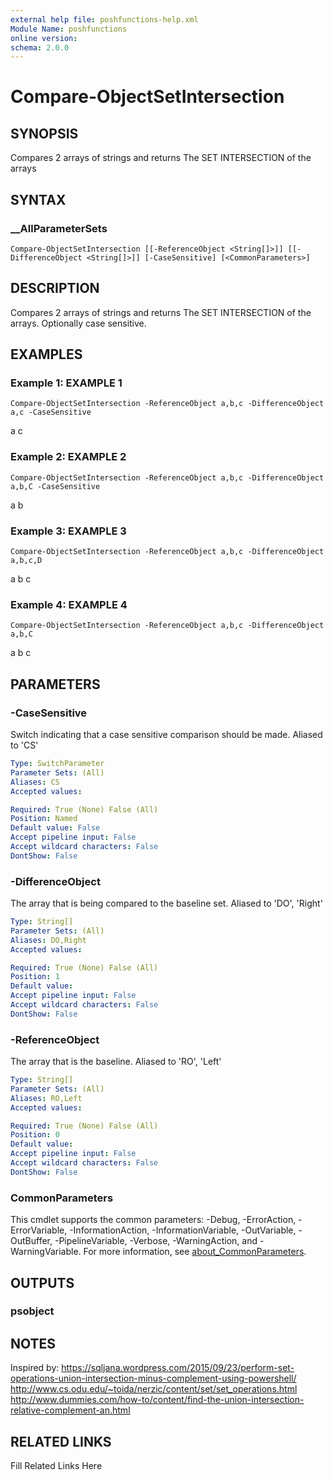 ```yaml
---
external help file: poshfunctions-help.xml
Module Name: poshfunctions
online version: 
schema: 2.0.0
---
```


# Compare-ObjectSetIntersection

## SYNOPSIS

Compares 2 arrays of strings and returns The SET INTERSECTION of the arrays

## SYNTAX

### __AllParameterSets

```
Compare-ObjectSetIntersection [[-ReferenceObject <String[]>]] [[-DifferenceObject <String[]>]] [-CaseSensitive] [<CommonParameters>]
```

## DESCRIPTION

Compares 2 arrays of strings and returns The SET INTERSECTION of the arrays.
Optionally case sensitive.


## EXAMPLES

### Example 1: EXAMPLE 1

```
Compare-ObjectSetIntersection -ReferenceObject a,b,c -DifferenceObject a,c -CaseSensitive
```

a
c





### Example 2: EXAMPLE 2

```
Compare-ObjectSetIntersection -ReferenceObject a,b,c -DifferenceObject a,b,C -CaseSensitive
```

a
b





### Example 3: EXAMPLE 3

```
Compare-ObjectSetIntersection -ReferenceObject a,b,c -DifferenceObject a,b,c,D
```

a
b
c





### Example 4: EXAMPLE 4

```
Compare-ObjectSetIntersection -ReferenceObject a,b,c -DifferenceObject a,b,C
```

a
b
c






## PARAMETERS

### -CaseSensitive

Switch indicating that a case sensitive comparison should be made.
Aliased to 'CS'

```yaml
Type: SwitchParameter
Parameter Sets: (All)
Aliases: CS
Accepted values: 

Required: True (None) False (All)
Position: Named
Default value: False
Accept pipeline input: False
Accept wildcard characters: False
DontShow: False
```

### -DifferenceObject

The array that is being compared to the baseline set.
Aliased to 'DO', 'Right'

```yaml
Type: String[]
Parameter Sets: (All)
Aliases: DO,Right
Accepted values: 

Required: True (None) False (All)
Position: 1
Default value: 
Accept pipeline input: False
Accept wildcard characters: False
DontShow: False
```

### -ReferenceObject

The array that is the baseline.
Aliased to 'RO', 'Left'

```yaml
Type: String[]
Parameter Sets: (All)
Aliases: RO,Left
Accepted values: 

Required: True (None) False (All)
Position: 0
Default value: 
Accept pipeline input: False
Accept wildcard characters: False
DontShow: False
```


### CommonParameters

This cmdlet supports the common parameters: -Debug, -ErrorAction, -ErrorVariable, -InformationAction, -InformationVariable, -OutVariable, -OutBuffer, -PipelineVariable, -Verbose, -WarningAction, and -WarningVariable. For more information, see [about_CommonParameters](http://go.microsoft.com/fwlink/?LinkID=113216).

## OUTPUTS

### psobject


## NOTES

Inspired by:
https://sqljana.wordpress.com/2015/09/23/perform-set-operations-union-intersection-minus-complement-using-powershell/
http://www.cs.odu.edu/~toida/nerzic/content/set/set_operations.html
http://www.dummies.com/how-to/content/find-the-union-intersection-relative-complement-an.html


## RELATED LINKS

Fill Related Links Here

